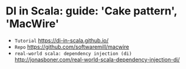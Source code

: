 # DI in Scala: guide: 'Cake pattern', 'MacWire'

* `Tutorial` https://di-in-scala.github.io/
* `Repo` https://github.com/softwaremill/macwire
* `real-world scala: dependency injection (di)` http://jonasboner.com/real-world-scala-dependency-injection-di/